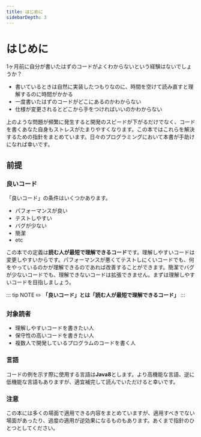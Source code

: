 ```yaml
---
title: はじめに
sidebarDepth: 3
---
```


# はじめに

1ヶ月前に自分が書いたはずのコードがよくわからないという経験はないでしょうか？

- 書いているときは自然に実装したつもりなのに、時間を空けて読み直すと理解するのに時間がかかる
- 一度書いたはずのコードがどこにあるのかわからない
- 仕様が変更されるとどこから手をつければいいのかわからない

上のような問題が頻繁に発生すると開発のスピードが下がるだけでなく、コードを書くあなた自身もストレスがたまりやすくなります。この本ではこれらを解決するための指針をまとめています。日々のプログラミングにおいて本書が手助けになれば幸いです。

## 前提
### 良いコード
「良いコード」の条件はいくつかあります。

- パフォーマンスが良い
- テストしやすい
- バグが少ない
- 簡潔
- etc

この本での定義は**読む人が最短で理解できるコード**です。理解しやすいコードは変更しやすいからです。パフォーマンスが悪くてテストしにくいコードでも、何をやっているのかが理解できるのであれば改善することができます。簡潔でバグが少ないコードでも、理解できないコードは拡張できません。まずは理解しやすいコードを目指しましょう。

::: tip NOTE
:pencil2: **「良いコード」とは「読む人が最短で理解できるコード」**
:::

### 対象読者
- 理解しやすいコードを書きたい人
- 保守性の高いコードを書きたい人
- 複数人で開発しているプログラムのコードを書く人

### 言語
コードの例を示す際に使用する言語は**Java8**とします。より高機能な言語、逆に低機能な言語もありますが、適宜補完して読んでいただけると幸いです。

### 注意
この本には多くの場面で適用できる内容をまとめていますが、適用すべきでない場面があったり、過度の適用が逆効果になるものもあります。あくまで指針のひとつとしてください。
